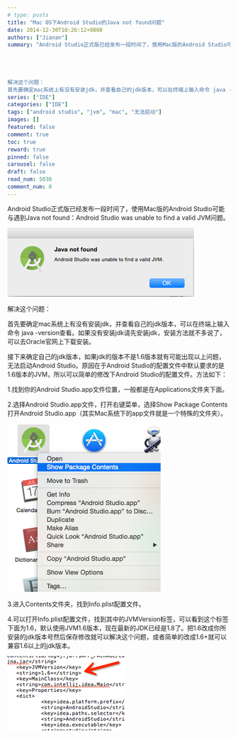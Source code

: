 ```yaml
---
# type: posts 
title: "Mac OS下Android Studio的Java not found问题"
date: 2014-12-30T10:26:12+0800
authors: ["Jianan"]
summary: "Android Studio正式版已经发布一段时间了，使用Mac版的Android Studio可能与遇到Java not found：Android Studio was unable to find a valid JVM问题。




解决这个问题：
首先要确定mac系统上有没有安装jdk，并查看自己的jdk版本，可以在终端上输入命令 java -version查看。如果没有安装"
series: ["IDE"]
categories: ["IDE"]
tags: ["android studio", "jvm", "mac", "无法启动"]
images: []
featured: false
comment: true
toc: true
reward: true
pinned: false
carousel: false
draft: false
read_num: 5030
comment_num: 0
---
```


  

Android Studio正式版已经发布一段时间了，使用Mac版的Android Studio可能与遇到Java not found：Android
Studio was unable to find a valid JVM问题。

![](df63bb2fe1b8aa50ef222531ed197c69.png)  

  

解决这个问题：

首先要确定mac系统上有没有安装jdk，并查看自己的jdk版本，可以在终端上输入命令 java
-version查看。如果没有安装jdk请先安装jdk，安装方法就不多说了，可以去Oracle官网上下载安装。

接下来确定自己的jdk版本，如果jdk的版本不是1.6版本就有可能出现以上问题，无法启动Android Studio。原因在于Android
Studio的配置文件中默认要求的是1.6版本的JVM，所以可以简单的修改下Android Studio的配置文件。方法如下：

1.找到你的Android Studio.app文件位置，一般都是在Applications文件夹下面。  

2.选择Android Studio.app文件，打开右键菜单，选择Show Package Contents打开Android
Studio.app（其实Mac系统下的app文件就是一个特殊的文件夹）。

![](875c9c4936137b2a4bb9c5268c2ee2d3.png)

3.进入Contents文件夹，找到Info.plist配置文件。

4.可以打开Info.plist配置文件，找到其中的<key>JVMVersion<key>标签，可以看到这个标签下面为<string>1.6<string>，默认使用JVM1.6版本，现在最新的JDK已经是1.8了。把1.6改成你所安装的jdk版本号然后保存修改就可以解决这个问题，或者简单的改成1.6+就可以兼容1.6以上的jdk版本。

![](c40a16e54ece8d415b0bc4c81fecdb0b.png)

  

  

